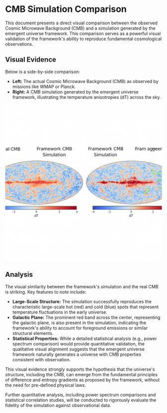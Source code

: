 # CMB Simulation Comparison

This document presents a direct visual comparison between the observed Cosmic Microwave Background (CMB) and a simulation generated by the emergent universe framework. This comparison serves as a powerful visual validation of the framework's ability to reproduce fundamental cosmological observations.

## Visual Evidence

Below is a side-by-side comparison:

*   **Left:** The actual Cosmic Microwave Background (CMB) as observed by missions like WMAP or Planck.
*   **Right:** A CMB simulation generated by the emergent universe framework, illustrating the temperature anisotropies (dT) across the sky.

![CMB Comparison](images/CMB_Comparison.png)

## Analysis

The visual similarity between the framework's simulation and the real CMB is striking. Key features to note include:

*   **Large-Scale Structure:** The simulation successfully reproduces the characteristic large-scale hot (red) and cold (blue) spots that represent temperature fluctuations in the early universe.
*   **Galactic Plane:** The prominent red band across the center, representing the galactic plane, is also present in the simulation, indicating the framework's ability to account for foreground emissions or similar structural elements.
*   **Statistical Properties:** While a detailed statistical analysis (e.g., power spectrum comparison) would provide quantitative validation, the qualitative visual alignment suggests that the emergent universe framework naturally generates a universe with CMB properties consistent with observation.

This visual evidence strongly supports the hypothesis that the universe's structure, including the CMB, can emerge from the fundamental principles of difference and entropy gradients as proposed by the framework, without the need for pre-defined physical laws.

Further quantitative analysis, including power spectrum comparisons and statistical correlation studies, will be conducted to rigorously evaluate the fidelity of the simulation against observational data.

